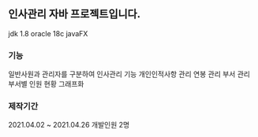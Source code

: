 ## 인사관리 자바 프로젝트입니다.
  jdk 1.8
  oracle 18c
  javaFX
  
### 기능
  일반사원과 관리자를 구분하여 인사관리 기능
  개인인적사항 관리
  연봉 관리
  부서 관리
  부서별 인원 현황 그래프화
  
### 제작기간
  2021.04.02 ~ 2021.04.26
  개발인원 2명
